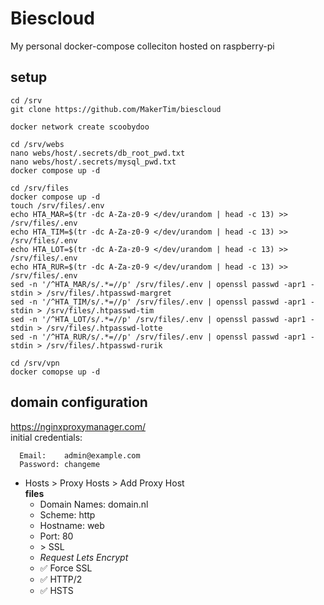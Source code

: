 # Biescloud
My personal docker-compose colleciton hosted on raspberry-pi

## setup
```
cd /srv
git clone https://github.com/MakerTim/biescloud

docker network create scoobydoo

cd /srv/webs
nano webs/host/.secrets/db_root_pwd.txt
nano webs/host/.secrets/mysql_pwd.txt
docker compose up -d

cd /srv/files
docker compose up -d
touch /srv/files/.env
echo HTA_MAR=$(tr -dc A-Za-z0-9 </dev/urandom | head -c 13) >> /srv/files/.env
echo HTA_TIM=$(tr -dc A-Za-z0-9 </dev/urandom | head -c 13) >> /srv/files/.env
echo HTA_LOT=$(tr -dc A-Za-z0-9 </dev/urandom | head -c 13) >> /srv/files/.env
echo HTA_RUR=$(tr -dc A-Za-z0-9 </dev/urandom | head -c 13) >> /srv/files/.env
sed -n '/^HTA_MAR/s/.*=//p' /srv/files/.env | openssl passwd -apr1 -stdin > /srv/files/.htpasswd-margret
sed -n '/^HTA_TIM/s/.*=//p' /srv/files/.env | openssl passwd -apr1 -stdin > /srv/files/.htpasswd-tim
sed -n '/^HTA_LOT/s/.*=//p' /srv/files/.env | openssl passwd -apr1 -stdin > /srv/files/.htpasswd-lotte
sed -n '/^HTA_RUR/s/.*=//p' /srv/files/.env | openssl passwd -apr1 -stdin > /srv/files/.htpasswd-rurik

cd /srv/vpn
docker comopse up -d
```

## domain configuration
https://nginxproxymanager.com/  
initial credentials: 
```
  Email:    admin@example.com
  Password: changeme
```

* Hosts > Proxy Hosts > Add Proxy Host  
**files**
  * Domain Names: domain.nl
  * Scheme: http
  * Hostname: web
  * Port: 80
  * \> SSL
  * *Request Lets Encrypt*
  * ✅ Force SSL
  * ✅ HTTP/2
  * ✅ HSTS
